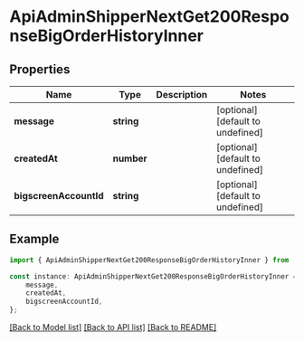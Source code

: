 # ApiAdminShipperNextGet200ResponseBigOrderHistoryInner


## Properties

Name | Type | Description | Notes
------------ | ------------- | ------------- | -------------
**message** | **string** |  | [optional] [default to undefined]
**createdAt** | **number** |  | [optional] [default to undefined]
**bigscreenAccountId** | **string** |  | [optional] [default to undefined]

## Example

```typescript
import { ApiAdminShipperNextGet200ResponseBigOrderHistoryInner } from '@heavygee/arda-api-sdk';

const instance: ApiAdminShipperNextGet200ResponseBigOrderHistoryInner = {
    message,
    createdAt,
    bigscreenAccountId,
};
```

[[Back to Model list]](../README.md#documentation-for-models) [[Back to API list]](../README.md#documentation-for-api-endpoints) [[Back to README]](../README.md)
